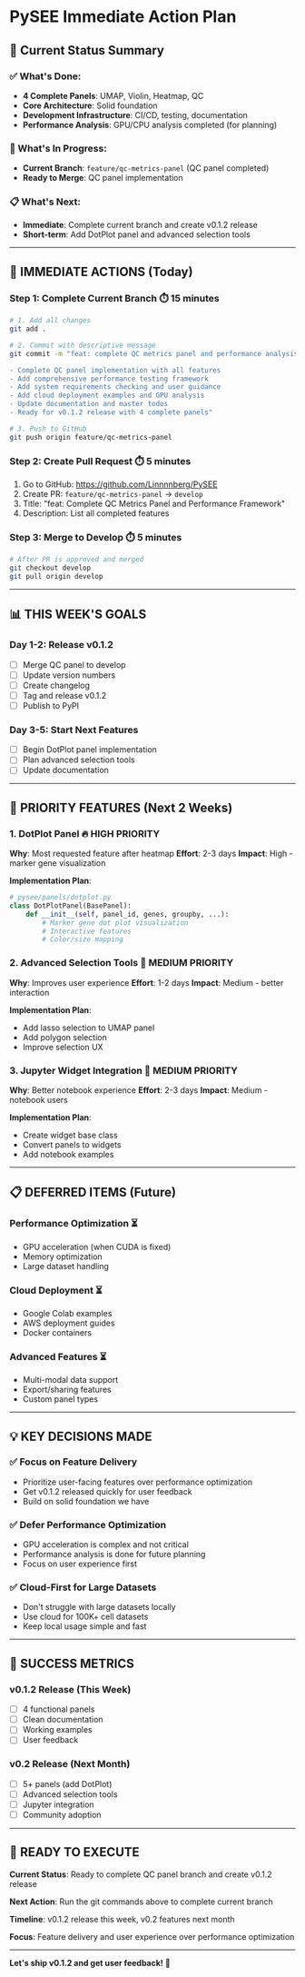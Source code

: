 # PySEE Immediate Action Plan

## 🎯 **Current Status Summary**

### **✅ What's Done:**
- **4 Complete Panels**: UMAP, Violin, Heatmap, QC
- **Core Architecture**: Solid foundation
- **Development Infrastructure**: CI/CD, testing, documentation
- **Performance Analysis**: GPU/CPU analysis completed (for planning)

### **🔄 What's In Progress:**
- **Current Branch**: `feature/qc-metrics-panel` (QC panel completed)
- **Ready to Merge**: QC panel implementation

### **📋 What's Next:**
- **Immediate**: Complete current branch and create v0.1.2 release
- **Short-term**: Add DotPlot panel and advanced selection tools

---

## 🚀 **IMMEDIATE ACTIONS (Today)**

### **Step 1: Complete Current Branch** ⏱️ 15 minutes
```bash
# 1. Add all changes
git add .

# 2. Commit with descriptive message
git commit -m "feat: complete QC metrics panel and performance analysis

- Complete QC panel implementation with all features
- Add comprehensive performance testing framework
- Add system requirements checking and user guidance
- Add cloud deployment examples and GPU analysis
- Update documentation and master todos
- Ready for v0.1.2 release with 4 complete panels"

# 3. Push to GitHub
git push origin feature/qc-metrics-panel
```

### **Step 2: Create Pull Request** ⏱️ 5 minutes
1. Go to GitHub: https://github.com/Linnnnberg/PySEE
2. Create PR: `feature/qc-metrics-panel` → `develop`
3. Title: "feat: Complete QC Metrics Panel and Performance Framework"
4. Description: List all completed features

### **Step 3: Merge to Develop** ⏱️ 5 minutes
```bash
# After PR is approved and merged
git checkout develop
git pull origin develop
```

---

## 📊 **THIS WEEK'S GOALS**

### **Day 1-2: Release v0.1.2**
- [ ] Merge QC panel to develop
- [ ] Update version numbers
- [ ] Create changelog
- [ ] Tag and release v0.1.2
- [ ] Publish to PyPI

### **Day 3-5: Start Next Features**
- [ ] Begin DotPlot panel implementation
- [ ] Plan advanced selection tools
- [ ] Update documentation

---

## 🎯 **PRIORITY FEATURES (Next 2 Weeks)**

### **1. DotPlot Panel** 🔥 **HIGH PRIORITY**
**Why**: Most requested feature after heatmap
**Effort**: 2-3 days
**Impact**: High - marker gene visualization

**Implementation Plan**:
```python
# pysee/panels/dotplot.py
class DotPlotPanel(BasePanel):
    def __init__(self, panel_id, genes, groupby, ...):
        # Marker gene dot plot visualization
        # Interactive features
        # Color/size mapping
```

### **2. Advanced Selection Tools** 🎯 **MEDIUM PRIORITY**
**Why**: Improves user experience
**Effort**: 1-2 days
**Impact**: Medium - better interaction

**Implementation Plan**:
- Add lasso selection to UMAP panel
- Add polygon selection
- Improve selection UX

### **3. Jupyter Widget Integration** 📓 **MEDIUM PRIORITY**
**Why**: Better notebook experience
**Effort**: 2-3 days
**Impact**: Medium - notebook users

**Implementation Plan**:
- Create widget base class
- Convert panels to widgets
- Add notebook examples

---

## 📋 **DEFERRED ITEMS (Future)**

### **Performance Optimization** ⏳
- GPU acceleration (when CUDA is fixed)
- Memory optimization
- Large dataset handling

### **Cloud Deployment** ⏳
- Google Colab examples
- AWS deployment guides
- Docker containers

### **Advanced Features** ⏳
- Multi-modal data support
- Export/sharing features
- Custom panel types

---

## 💡 **KEY DECISIONS MADE**

### **✅ Focus on Feature Delivery**
- Prioritize user-facing features over performance optimization
- Get v0.1.2 released quickly for user feedback
- Build on solid foundation we have

### **✅ Defer Performance Optimization**
- GPU acceleration is complex and not critical
- Performance analysis is done for future planning
- Focus on user experience first

### **✅ Cloud-First for Large Datasets**
- Don't struggle with large datasets locally
- Use cloud for 100K+ cell datasets
- Keep local usage simple and fast

---

## 🎯 **SUCCESS METRICS**

### **v0.1.2 Release (This Week)**
- [ ] 4 functional panels
- [ ] Clean documentation
- [ ] Working examples
- [ ] User feedback

### **v0.2 Release (Next Month)**
- [ ] 5+ panels (add DotPlot)
- [ ] Advanced selection tools
- [ ] Jupyter integration
- [ ] Community adoption

---

## 🚀 **READY TO EXECUTE**

**Current Status**: Ready to complete QC panel branch and create v0.1.2 release

**Next Action**: Run the git commands above to complete current branch

**Timeline**: v0.1.2 release this week, v0.2 features next month

**Focus**: Feature delivery and user experience over performance optimization

---

**Let's ship v0.1.2 and get user feedback! 🚀**
